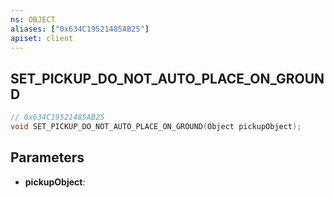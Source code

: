 ```yaml
---
ns: OBJECT
aliases: ["0x634C19521485AB25"]
apiset: client
---
```

## SET_PICKUP_DO_NOT_AUTO_PLACE_ON_GROUND

```c
// 0x634C19521485AB25
void SET_PICKUP_DO_NOT_AUTO_PLACE_ON_GROUND(Object pickupObject);
```


## Parameters
* **pickupObject**:



